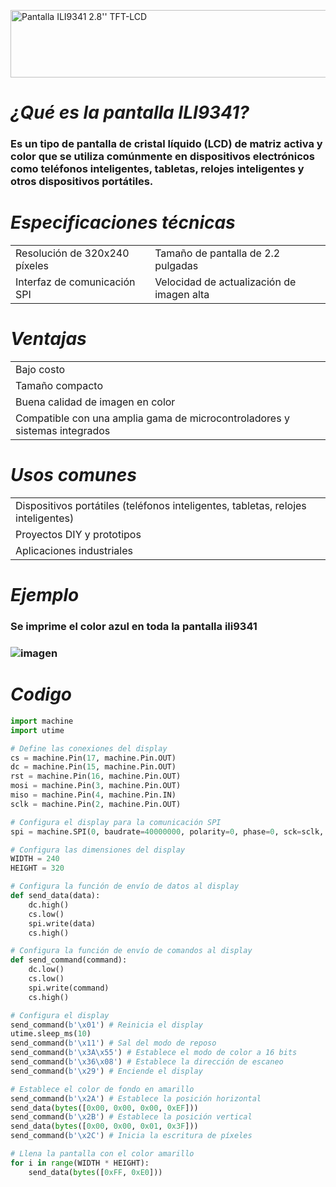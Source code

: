 <a href="https://cooltext.com"><img src="https://images.cooltext.com/5649923.png" width="1051" height="108" alt="Pantalla ILI9341 2.8'' TFT-LCD" /></a>
<br />

# *¿Qué es la pantalla ILI9341?*
### Es un tipo de pantalla de cristal líquido (LCD) de matriz activa y color que se utiliza comúnmente en dispositivos electrónicos como teléfonos inteligentes, tabletas, relojes inteligentes y otros dispositivos portátiles. 


# *Especificaciones técnicas*

<table class="tg">
<tbody>
  <tr>
    <td class="tg-0pky">Resolución de 320x240 píxeles</td>
    <td class="tg-0pky">Tamaño de pantalla de 2.2 pulgadas</td>

  </tr>
  <tr>
    <td class="tg-0pky">Interfaz de comunicación SPI</td>
    <td class="tg-0pky">Velocidad de actualización de imagen alta</td>

  </tr>
</tbody>
</table>

# *Ventajas*
<table class="tg">
<tbody>
  <tr>
    <td class="tg-0pky">Bajo costo</td>
  </tr>
    <tr>
    <td class="tg-0pky">Tamaño compacto</td>
  </tr>
  <tr>
    <td class="tg-0pky">Buena calidad de imagen en color</td>
  </tr>
  <tr>
    <td class="tg-0pky">Compatible con una amplia gama de microcontroladores y sistemas integrados</td>
  </tr>
  
</tbody>
</table>


# *Usos comunes*
<table class="tg">
<tbody>
  <tr>
    <td class="tg-0pky">Dispositivos portátiles (teléfonos inteligentes, tabletas, relojes inteligentes)</td>
  </tr>
    <tr>
    <td class="tg-0pky">Proyectos DIY y prototipos</td>
  </tr>
  <tr>
    <td class="tg-0pky">Aplicaciones industriales</td>
  </tr>
  
</tbody>
</table>

# *Ejemplo*
### Se imprime el color azul en toda la pantalla ili9341
### ![imagen](https://user-images.githubusercontent.com/118245002/226797302-037d45d5-3517-4090-8f17-223b40e72385.png)

# *Codigo*
```python
import machine
import utime

# Define las conexiones del display
cs = machine.Pin(17, machine.Pin.OUT)
dc = machine.Pin(15, machine.Pin.OUT)
rst = machine.Pin(16, machine.Pin.OUT)
mosi = machine.Pin(3, machine.Pin.OUT)
miso = machine.Pin(4, machine.Pin.IN)
sclk = machine.Pin(2, machine.Pin.OUT)

# Configura el display para la comunicación SPI
spi = machine.SPI(0, baudrate=40000000, polarity=0, phase=0, sck=sclk, mosi=mosi)

# Configura las dimensiones del display
WIDTH = 240
HEIGHT = 320

# Configura la función de envío de datos al display
def send_data(data):
    dc.high()
    cs.low()
    spi.write(data)
    cs.high()

# Configura la función de envío de comandos al display
def send_command(command):
    dc.low()
    cs.low()
    spi.write(command)
    cs.high()

# Configura el display
send_command(b'\x01') # Reinicia el display
utime.sleep_ms(10)
send_command(b'\x11') # Sal del modo de reposo
send_command(b'\x3A\x55') # Establece el modo de color a 16 bits
send_command(b'\x36\x08') # Establece la dirección de escaneo
send_command(b'\x29') # Enciende el display

# Establece el color de fondo en amarillo
send_command(b'\x2A') # Establece la posición horizontal
send_data(bytes([0x00, 0x00, 0x00, 0xEF]))
send_command(b'\x2B') # Establece la posición vertical
send_data(bytes([0x00, 0x00, 0x01, 0x3F]))
send_command(b'\x2C') # Inicia la escritura de píxeles

# Llena la pantalla con el color amarillo
for i in range(WIDTH * HEIGHT):
    send_data(bytes([0xFF, 0xE0]))
```




